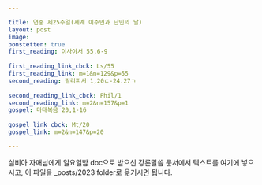 ```yaml
---

title: 연중 제25주일(세계 이주민과 난민의 날)
layout: post 
image: 
bonstetten: true
first_reading: 이사야서 55,6-9
 
first_reading_link_cbck: Ls/55
first_reading_link: m=1&n=129&p=55
second_reading: 필리피서 1,20ㄷ-24.27ㄱ
 
second_reading_link_cbck: Phil/1
second_reading_link: m=2&n=157&p=1
gospel: 마태복음 20,1-16
 
gospel_link_cbck: Mt/20
gospel_link: m=2&n=147&p=20

---
```



실비아 자매님에게 일요일밤 doc으로 받으신
강론말씀 문서에서
텍스트를 여기에 넣으시고,
이 파일을 _posts/2023 folder로 옮기시면 됩니다.
